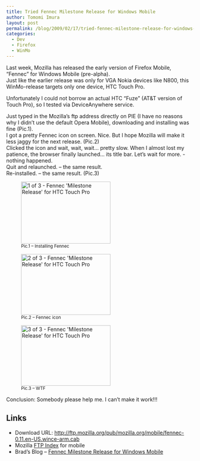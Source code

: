```yaml
---
title: Tried Fennec Milestone Release for Windows Mobile
author: Tomomi Imura
layout: post
permalink: /blog/2009/02/17/tried-fennec-milestone-release-for-windows-mobile/
categories:
  - Dev
  - Firefox
  - WinMo
---
```

Last week, Mozilla has released the early version of Firefox Mobile, &#8220;Fennec&#8221; for Windows Mobile (pre-alpha).  
Just like the earlier release was only for VGA Nokia devices like N800, this WinMo-release targets only one device, HTC Touch Pro.

Unfortunately I could not borrow an actual HTC &#8220;Fuze&#8221; (AT&#038;T version of Touch Pro), so I tested via DeviceAnywhere service. 

Just typed in the Mozilla&#8217;s ftp address directly on PIE (I have no reasons why I didn&#8217;t use the default Opera Mobile), downloading and installing was fine (Pic.1).  
I got a pretty Fennec icon on screen. Nice. But I hope Mozilla will make it less jaggy for the next release. (Pic.2)  
Clicked the icon and wait, wait, wait&#8230; pretty slow. When I almost lost my patience, the browser finally launched&#8230; its title bar. Let&#8217;s wait for more. -nothing happened.  
Quit and relaunched. &#8211; the same result.  
Re-installed. &#8211; the same result. (Pic.3)

<figure>
<a href="http://www.flickr.com/photos/girliemac/3288183059/" title="1 of 3 - Fennec 'Milestone Release' for HTC Touch Pro by GirlieMac, on Flickr"><img src="http://farm4.static.flickr.com/3280/3288183059_b833f497e2_m.jpg" width="240" height="166" alt="1 of 3 - Fennec 'Milestone Release' for HTC Touch Pro" /></a><br /><small>Pic.1 &#8211; Installing Fennec</small>
</figure>
    
<figure><a href="http://www.flickr.com/photos/girliemac/3288999788/" title="2 of 3 - Fennec 'Milestone Release' for HTC Touch Pro by GirlieMac, on Flickr"><img src="http://farm4.static.flickr.com/3337/3288999788_ac46a62d8b_m.jpg" width="240" height="163" alt="2 of 3 - Fennec 'Milestone Release' for HTC Touch Pro" /></a><br /><small>Pic.2 &#8211; Fennec icon</small>
</figure>
  
<figure><a href="http://www.flickr.com/photos/girliemac/3288183207/" title="3 of 3 - Fennec 'Milestone Release' for HTC Touch Pro by GirlieMac, on Flickr"><img src="http://farm4.static.flickr.com/3137/3288183207_9854d0be36_m.jpg" width="240" height="162" alt="3 of 3 - Fennec 'Milestone Release' for HTC Touch Pro" /></a><br /><small>Pic.3 &#8211; WTF</small>
</figure>

Conclusion: Somebody please help me. I can&#8217;t make it work!!!

## Links

*   Download URL: http://ftp.mozilla.org/pub/mozilla.org/mobile/fennec-0.11.en-US.wince-arm.cab
*   Mozilla [FTP Index][1] for mobile
*   Brad&#8217;s Blog &#8211; [Fennec Milestone Release for Windows Mobile][2]

 [1]: http://ftp.mozilla.org/pub/mozilla.org/mobile/
 [2]: http://blog.mozilla.com/blassey/2009/02/10/fennec-milestone-release-for-windows-mobile/